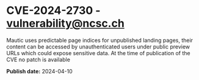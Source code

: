 # CVE-2024-2730 - vulnerability@ncsc.ch

Mautic uses predictable page indices for unpublished landing pages, their content can be accessed by unauthenticated users under public preview URLs which could expose sensitive data. At the time of publication of the CVE no patch is available 



**Publish date:** 2024-04-10
